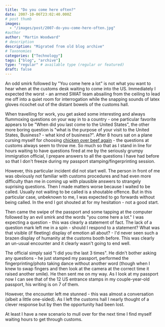 ```yaml
---
title: "Do you come here often?"
date: 2007-10-06T23:02:40.000Z
# post thumb
images:
  - "/images/post/2007-do-you-come-here-often.jpg"
#author
author: "Martin Woodward"
# description
description: "Migrated from old blog archive"
# Taxonomies
categories: ["Technology"]
tags: ["blog", "archive"]
type: "regular" # available type (regular or featured)
draft: false
---
```


An odd smirk followed by "You come here a lot" is not what you want to hear when at the customs desk waiting to come into the US.  Immediately I expected the worst - an armed SWAT team absailing from the ceiling to lead me off into a quiet room for interrogation while the snapping sounds of latex gloves ricochet out of the distant bowels of the customs hall. 

When travelling for work, you get asked some interesting and always flummoxing questions on your way in to a country - one particular favorite appears to be "When did you last come to the United States", the other more boring question is "what is the purpose of your visit to the United States, Business? - what kind of business?".  After 8 hours sat on a plane cursing myself for choosing [chicken over beef again](http://www.woodwardweb.com/personal/000171.html) - the questions at customs always seem to throw me.  So much so that as I stand in line for hours waiting to have questions fired at me by the seriously grumpy immigration official, I prepare answers to all the questions I have had before so that I don't freeze during my passport stamping/fingerprinting session. 

However, this particular incident did not start well.  The person in front of me was obviously not familiar with customs procedures and had even more difficulty than me in coming up with plausible answers to strangely suprising questions.  Then I made matters worse because I waited to be called. Usually not waiting to be called is a shoutable offence. But in this particular case, unbeknown to me, I was expected to go forwards without being called.  In the end I got shouted at for my hesitation - not a good start. 

Then came the swipe of the passport and some tapping at the computer followed by an evil smirk and the words "you come here a lot."  I was expecting a question - this was clearly a statement of fact.  The lack of a question mark left me in a spin - should I respond to a statement?  What was that visible (if fleeting) display of emotion all about? - I'd never seen such a brazen display of humanity at the customs booth before.  This was clearly an un-usual encounter and it clearly wasn't going to end well. 

The official simply said "I did you the last 3 times".  He didn't bother asking any questions - he just stamped my passport, performed the fingerprinting/photo taking dance without another word (though when I knew to swap fingers and then look at the camera at the correct time it raised another smile).  He then sent me on my way.  As I look at my passport now I can see that of the 12 US entrance stamps in my couple-year-old passport, his writing is on 7 of them.   

However, the encounter left me stunned - this was almost a conversation (albeit a little one-sided).  As I left the customs hall I nearly thought of a clever response but by then the opportunity had been lost. 

At least I have a new scenario to mull over for the next time I find myself waiting hours to get through customs.